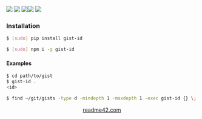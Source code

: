 <!--$ [sudo] npm i -g gist-id
https://readme42.com
-->



[![](https://img.shields.io/badge/OS-Unix-blue.svg?longCache=True)]()
[![](https://img.shields.io/pypi/v/gist-id.svg?maxAge=3600)](https://pypi.org/project/gist-id/)
[![](https://img.shields.io/npm/v/gist-id.svg?maxAge=3600)](https://www.npmjs.com/package/gist-id)[![](https://img.shields.io/badge/License-Unlicense-blue.svg?longCache=True)](https://unlicense.org/)
[![](https://github.com/andrewp-as-is/gist-id/workflows/tests42/badge.svg)](https://github.com/andrewp-as-is/gist-id/actions)

### Installation
```bash
$ [sudo] pip install gist-id
```

```bash
$ [sudo] npm i -g gist-id
```

#### Examples
```bash
$ cd path/to/gist
$ gist-id .
<id>
```

```bash
$ find ~/git/gists -type d -mindepth 1 -maxdepth 1 -exec gist-id {} \;
```

<p align="center">
    <a href="https://readme42.com/">readme42.com</a>
</p>
